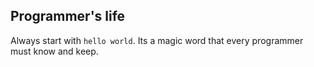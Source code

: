 ## Programmer's life

Always start with `hello world`. Its a magic word that every programmer must know and keep.


